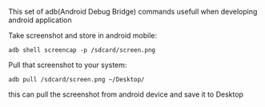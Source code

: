 This set of adb(Android Debug Bridge) commands usefull when developing android application

Take screenshot and store in android mobile:

    adb shell screencap -p /sdcard/screen.png

Pull that screenshot to your system:

    adb pull /sdcard/screen.png ~/Desktop/

this can pull the screenshot from android device and save it to Desktop
